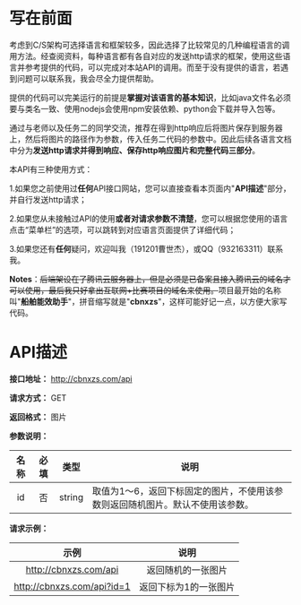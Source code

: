 # 写在前面

考虑到C/S架构可选择语言和框架较多，因此选择了比较常见的几种编程语言的调用方法。经查阅资料，每种语言都有各自对应的发送http请求的框架，使用这些语言并参考提供的代码，可以完成对本站API的调用。而至于没有提供的语言，若遇到问题可以联系我，我会尽全力提供帮助。

提供的代码可以完美运行的前提是**掌握对该语言的基本知识**，比如java文件名必须要与类名一致、使用nodejs会使用npm安装依赖、python会下载并导入包等。

通过与老师以及任务二的同学交流，推荐在得到http响应后将图片保存到服务器上，然后将图片的路径作为参数，传入任务二代码的参数中。因此后续各语言文档中分为**发送http请求并得到响应、保存http响应图片和完整代码三部分**。



本API有三种使用方式：

1.如果您之前使用过**任何**API接口网站，您可以直接查看本页面内"**API描述**"部分，并自行发送http请求；

2.如果您从未接触过API的使用**或者对请求参数不清楚**，您可以根据您使用的语言点击“菜单栏”的选项，可以跳转到对应语言页面提供了详细代码；

3.如果您还有**任何**疑问，欢迎叫我（191201曹世杰），或QQ（932163311）联系我。



**Notes**：~~后端架设在了腾讯云服务器上，但是必须是已备案且接入腾讯云的域名才可以使用，最后我只好拿出互联网+比赛项目的域名来使用。~~项目最开始的名称叫"**船舶能效助手**"，拼音缩写就是"**cbnxzs**"，这样可能好记一点，以方便大家写代码。

# API描述

**接口地址：** http://cbnxzs.com/api

**请求方式：** GET

**返回格式：** 图片

**参数说明：**

|名称|必填|类型|说明|
| :-: | :-: | :-: | --- |
|id|否|string|取值为1～6，返回下标固定的图片，不使用该参数则返回随机图片。默认不使用该参数。|

**请求示例：**

|示例|说明|
|:-:|:-:|
|http://cbnxzs.com/api|返回随机的一张图片|
|http://cbnxzs.com/api?id=1|返回下标为1的一张图片|
